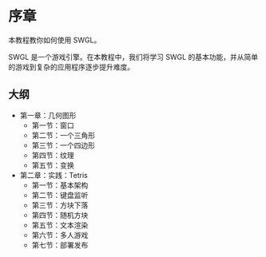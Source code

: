 # 序章

本教程教你如何使用 SWGL。

SWGL 是一个游戏引擎。在本教程中，我们将学习 SWGL 的基本功能，并从简单的游戏到复杂的应用程序逐步提升难度。

## 大纲

- 第一章：几何图形
  - 第一节：窗口
  - 第二节：一个三角形
  - 第三节：一个四边形
  - 第四节：纹理
  - 第五节：变换
- 第二章：实践：Tetris
  - 第一节：基本架构
  - 第二节：键盘监听
  - 第三节：方块下落
  - 第四节：随机方块
  - 第五节：文本渲染
  - 第六节：多人游戏
  - 第七节：部署发布

